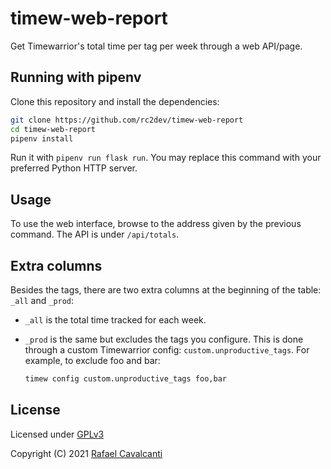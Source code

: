 # timew-web-report

Get Timewarrior's total time per tag per week through a web API/page.

## Running with pipenv

Clone this repository and install the dependencies:

```sh
git clone https://github.com/rc2dev/timew-web-report
cd timew-web-report
pipenv install
```

Run it with `pipenv run flask run`. You may replace this command with your preferred Python HTTP server.

## Usage

To use the web interface, browse to the address given by the previous command. The API is under `/api/totals`.

## Extra columns

Besides the tags, there are two extra columns at the beginning of the table: `_all` and `_prod`:

- `_all` is the total time tracked for each week.
- `_prod` is the same but excludes the tags you configure. This is done through a custom Timewarrior config: `custom.unproductive_tags`. For example, to exclude foo and bar:

  ```sh
  timew config custom.unproductive_tags foo,bar
  ```

## License

Licensed under [GPLv3](LICENSE)

Copyright (C) 2021 [Rafael Cavalcanti](https://rafaelc.org/)
